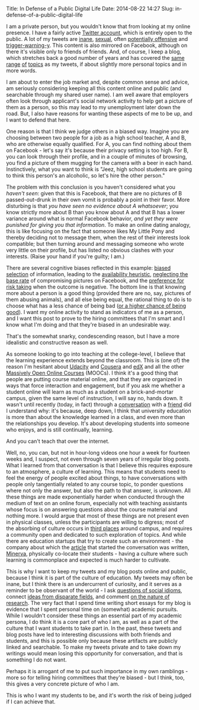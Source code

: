 Title: In Defense of a Public Digital Life
Date: 2014-08-22 14:27
Slug: in-defense-of-a-public-digital-life

I am a private person, but you wouldn't know that from looking at my
online presence. I have a fairly active [Twitter
account](https://twitter.com/justinnhli/), which is entirely open to the
public. A lot of my tweets are
[inane](https://twitter.com/justinnhli/status/499999983685603328),
[sexual](https://twitter.com/justinnhli/status/500191303570042880),
often [potentially
offensive](https://twitter.com/justinnhli/status/472743073316077568) and
[trigger-warning-y](https://twitter.com/justinnhli/status/502487429321089024).
This content is also mirrored on Facebook, although on there it's
visible only to friends of friends. And, of course, I keep a blog, which
stretches back a good number of years and has covered the
[same](http://justinnhli.com/posts/2010/07/some-shit.html)
[range](http://justinnhli.com/posts/2013/11/mental-objectification.html)
[of](http://justinnhli.com/posts/2013/11/asexuality.html)
[topics](http://justinnhli.com/posts/2012/01/thoughts-on-cognitive-sport.html)
as my tweets, if about slightly more personal topics and in more words.

I am about to enter the job market and, despite common sense and advice,
am seriously considering keeping all this content online and public (and
searchable through my shared user name). I am well aware that employers
often look through applicant's social network activity to help get a
picture of them as a person, so this may lead to my unemployment later
down the road. But, I also have reasons for wanting these aspects of me
to be up, and I want to defend that here.

One reason is that I think we judge others in a biased way. Imagine you
are choosing between two people for a job as a high school teacher, A
and B, who are otherwise equally qualified. For A, you can find nothing
about them on Facebook - let's say it's because their privacy setting is
too high. For B, you can look through their profile, and in a couple of
minutes of browsing, you find a picture of them mugging for the camera
with a beer in each hand. Instinctively, what you want to think is
"Jeez, high school students are going to think this person's an
alcoholic, so let's hire the other person."

The problem with this conclusion is you haven't considered what you
*haven't seen*: given that this is Facebook, that there are no pictures
of B passed-out-drunk in their own vomit is probably a point in their
favor. More disturbing is that *you have seen no evidence about A
whatsoever*; you know strictly more about B than you know about A and
that B has a lower variance around what is normal Facebook behavior,
*and yet they were punished for giving you that information*. To make an
online dating analogy, this is like focusing on the fact that someone
likes My Little Pony and thereby deciding not to message them, when the
rest of their interests look compatible; but then turning around and
messaging someone who wrote very little on their profile, but has listed
no obvious clashes with your interests. (Raise your hand if you're
guilty; I am.)

There are several cognitive biases reflected in this example: [biased
selection](http://en.wikipedia.org/wiki/Selection_bias) of information,
leading to the [availability
heuristic](http://en.wikipedia.org/wiki/Availability_heuristic),
[neglecting the base
rate](http://en.wikipedia.org/wiki/Base_rate_fallacy) of compromising
pictures on Facebook, and the [preference for risk
taking](http://en.wikipedia.org/wiki/Pseudocertainty_effect) when the
outcome is negative. The bottom line is that knowing more about a person
is a good thing (provided there are no, say, pictures of them abusing
animals), and all else being equal, the rational thing to do is to
choose what has a less chance of being bad ([or a higher chance of being
good](http://en.wikipedia.org/wiki/Framing_effect_%28psychology%29)). I
want my online activity to stand as indicators of me as a person, and I
want this post to prove to the hiring committees that I'm smart and I
know what I'm doing and that they're biased in an undesirable way.

That's the somewhat snarky, condescending reason, but I have a more
idealistic and constructive reason as well.

As someone looking to go into teaching at the college-level, I believe
that the learning experience extends beyond the classroom. This is (one
of) the reason I'm hesitant about
[Udacity](http://en.wikipedia.org/wiki/Udacity) and
[Cousera](http://en.wikipedia.org/wiki/Coursera) and
[edX](http://en.wikipedia.org/wiki/EdX) and all the other [Massively
Open Online
Courses](http://en.wikipedia.org/wiki/Massive_open_online_course)
(MOOCs). I think it's a good thing that people are putting course
material online, and that they are organized in ways that force
interaction and engagement, but if you ask me whether a student online
will learn as much as a student on a brick-and-mortar campus, given the
same level of instruction, I will say no, hands down. It wasn't until
recently (today, in fact) through a
[conversation](https://twitter.com/justinnhli/status/502296980744597504)
with a [friend](https://twitter.com/mclarkk) did I understand why: it's
because, deep down, I think that university education is more than about
the knowledge learned in a class, and even more than the relationships
you develop. It's about developing students into someone who enjoys, and
is still continually, learning.

And you can't teach that over the internet.

Well, no, you can, but not in hour-long videos one hour a week for
fourteen weeks and, I suspect, not even through seven years of irregular
blog posts. What I learned from that conversation is that I believe this
requires exposure to an atmosphere, a culture of learning. This means
that students need to feel the energy of people excited about things, to
have conversations with people only tangentially related to any course
topic, to ponder questions where not only the answer, but also the path
to that answer, is unknown. All these things are made exponentially
harder when conducted through the medium of text on an online forum,
especially not with teaching assistants whose focus is on answering
questions about the course material and nothing more. I would argue that
most of these things are not present even in physical classes, unless
the participants are willing to digress; most of the absorbing of
culture occurs in [third
places](http://en.wikipedia.org/wiki/Third_place) around campus, and
requires a community open and dedicated to such exploration of topics.
And while there are education startups that try to create such an
environment - the company about which the
[article](http://www.theatlantic.com/features/archive/2014/08/the-future-of-college/375071/)
that started the conversation was written,
[Minerva](http://en.wikipedia.org/wiki/Minerva_Schools_at_KGI),
physically co-locate their students - having a culture where such
learning is commonplace and expected is much harder to cultivate.

This is why I want to keep my tweets and my blog posts online and
public, because I think it is part of the culture of education. My
tweets may often be inane, but I think there is an undercurrent of
curiosity, and it serves as a reminder to be observant of the world - I
ask [questions of social
idioms](https://twitter.com/justinnhli/status/486126761432719363),
connect [ideas from disparate
fields](https://twitter.com/justinnhli/status/485512869371318272), and
comment [on the nature of
research](https://twitter.com/justinnhli/status/293220584433795072). The
very fact that I spend time writing short essays for my blog is evidence
that I spent personal time on (somewhat) academic pursuits. While I
wouldn't consider these things an essential part of my academic persona,
I do think it is a core part of who I am, as well as a part of the
culture that I want students to take part in. In the past, these tweets
and blog posts have led to interesting discussions with both friends and
students, and this is possible only because these artifacts are publicly
linked and searchable. To make my tweets private and to take down my
writings would mean losing this opportunity for conversation, and that
is something I do not want.

Perhaps it is arrogant of me to put such importance in my own
ramblings - more so for telling hiring committees that they're biased -
but I think, too, this gives a very concrete picture of who I am.

This is who I want my students to be, and it's worth the risk of being
judged if I can achieve that.


